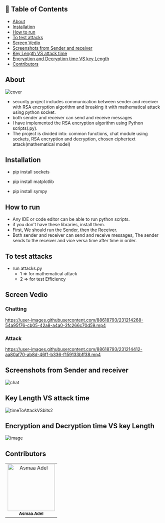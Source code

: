 ## 📝 Table of Contents

- [About ](#about-)
- [Installation ](#installation-)
- [How to run ](#run)
- [To test attacks ](#to-test-attacks-)
- [Screen Vedio ](#screen-vedio)
- [Screenshots from Sender and receiver ](#screen-shot)
- [Key Length VS attack time ](#key-value-vs-attack-time-)
- [Encryption and Decryption time VS key Length ](#encryption-time)
- [Contributors ](#contributors-)

## About <a name = "about"></a>
![cover](https://user-images.githubusercontent.com/88618793/231214141-2460533e-77f1-4859-920b-5674ce5bde40.jpg)

- security project includes communication between sender and receiver with RSA encryption algorithm and breaking it with mathematical attack using python socket.
- both sender and receiver can send and receive messages
- I have implemented the RSA encryption algorithm using Python scripts(.py).
- The project is divided into: common functions, chat module using sockets, RSA encryption and decryption, chosen ciphertext attack(mathematical model)

## Installation <a name = "installation"></a>

- pip install sockets

- pip install matplotlib

- pip install sympy
## How to run <a name = "run"></a>
- Any IDE or code editor can be able to run python scripts.
- if you don't have these libraries, install them.
- First, We should run the Sender, then the Receiver.
- Both sender and receiver can send and receive messages, The sender sends to the receiver and vice versa time after time in order.


## To test attacks <a name = "attacks"></a>
- run attacks.py
  - 1 => for mathematical attack
  - 2 => for test Efficiency

## Screen Vedio <a name = "screen-vedio"></a>

### Chatting
https://user-images.githubusercontent.com/88618793/231214268-54a95f76-cb05-42a8-a4a0-3fc266c70d59.mp4


### Attack
https://user-images.githubusercontent.com/88618793/231214412-aa80af70-ab8d-46f1-b336-f159133bff38.mp4

## Screenshots from Sender and receiver <a name = "screen-shot"></a>
![chat](https://user-images.githubusercontent.com/88618793/231214684-45d38d49-cd84-4ba7-b999-41da04c66c4e.PNG)

## Key Length VS attack time <a name = "key-value-vs-attack-time"></a>
![timeToAttackVSbits2](https://user-images.githubusercontent.com/88618793/231580698-c161818d-c086-4418-8408-07dde66d7f0c.png)

## Encryption and Decryption time VS key Length <a name = "encryption-time"></a>
![image](https://user-images.githubusercontent.com/88618793/231521995-593ae4ee-01f1-4f95-8b18-df79e4a9ae1f.png)

## Contributors <a name = "Contributors"></a>

<table>
  <tr>
    <td align="center">
    <a href="https://github.com/asmaaadel0" target="_black">
    <img src="https://avatars.githubusercontent.com/u/88618793?s=400&u=886a14dc5ef5c205a8e51942efe9665ed8fd4717&v=4" width="150px;" alt="Asmaa Adel"/>
    <br />
    <sub><b>Asmaa Adel</b></sub></a>
    
  </tr>
 </table>

